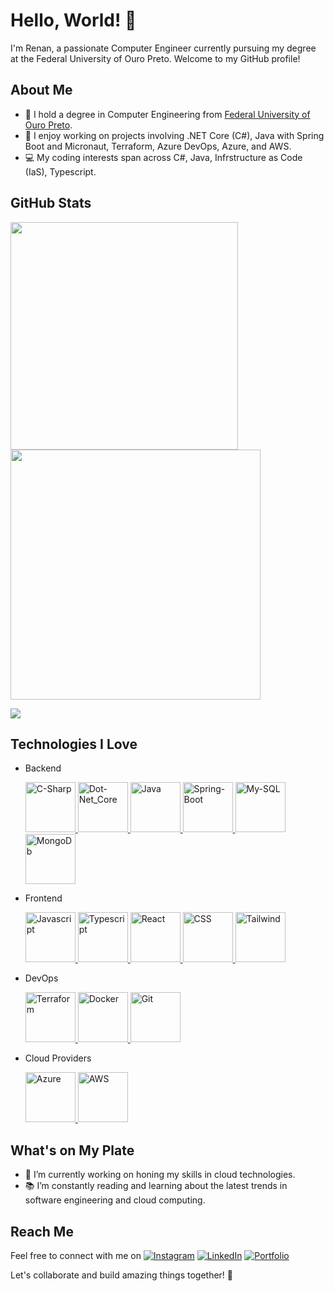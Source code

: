 # Hello, World! 👋

I'm Renan, a passionate Computer Engineer currently pursuing my degree at the Federal University of Ouro Preto. Welcome to my GitHub profile!

  <!--<a href="https://github-readme-stats.vercel.app/api?username=renansald&count_private=true&show_icons=true&hide_border=false&theme=dracula">
    <img align="left" src="https://github-readme-stats.vercel.app/api?username=renansald&count_private=true&show_icons=true&hide_border=false&theme=dracula" />
  </a>
  <a href="https://github-readme-stats.anuraghazra1.vercel.app/api/top-langs/?username=renansald">
    <img src="https://github-readme-stats.anuraghazra1.vercel.app/api/top-langs/?username=renansald&layout=compact&theme=dracula" />
  </a> -->

## About Me

- 🌱 I hold a degree in Computer Engineering from [Federal University of Ouro Preto](https://www.ufop.br/).
- 💼 I enjoy working on projects involving .NET Core (C#), Java with Spring Boot and Micronaut, Terraform, Azure DevOps, Azure, and AWS.
- 💻 My coding interests span across C#, Java, Infrstructure as Code (IaS), Typescript.

## GitHub Stats

  <img src="https://github-readme-stats-wheat-two-53.vercel.app/api?username=renansald&theme=neon&hide_border=false&include_all_commits=true&count_private=true"  width="364px" />                    <img src="https://github-readme-streak-stats.herokuapp.com/?user=renansald&theme=neon&hide_border=false"  width="400px" />



![](https://github-readme-stats-wheat-two-53.vercel.app/api/top-langs/?username=renansald&theme=neon&hide_border=false&include_all_commits=true&count_private=true&layout=compact)

## Technologies I Love

- Backend
  
  <a href="https://www.typescriptlang.org/" title="C-Sharp">
    <img src="https://cdn.jsdelivr.net/gh/devicons/devicon/icons/csharp/csharp-original.svg" alt="C-Sharp" width="80px" height="80px">
  </a>
  
  <a href="https://www.typescriptlang.org/" title="Dot-Net-Core">
    <img src="https://cdn.jsdelivr.net/gh/devicons/devicon/icons/dotnetcore/dotnetcore-original.svg" alt="Dot-Net_Core" width="80px" height="80px">
  </a>
  
  <a href="https://www.typescriptlang.org/" title="Java">
    <img src="https://cdn.jsdelivr.net/gh/devicons/devicon/icons/java/java-original.svg" alt="Java" width="80px" height="80px">
  </a>
  
  <a href="https://www.typescriptlang.org/" title="Spring-Boot">
    <img src="https://cdn.jsdelivr.net/gh/devicons/devicon/icons/spring/spring-original.svg" alt="Spring-Boot" width="80px" height="80px">
  </a>
  
  <a href="https://www.typescriptlang.org/" title="MySQL">
    <img src="https://cdn.jsdelivr.net/gh/devicons/devicon/icons/mysql/mysql-original.svg" alt="My-SQL" width="80px" height="80px">
  </a>
  
  <a href="https://www.typescriptlang.org/" title="MongoDB">
    <img src="https://cdn.jsdelivr.net/gh/devicons/devicon/icons/mongodb/mongodb-original.svg" alt="MongoDb" width="80px" height="80px">
  </a>

- Frontend

  <a href="https://www.typescriptlang.org/" title="Javascript">
    <img src="https://cdn.jsdelivr.net/gh/devicons/devicon/icons/javascript/javascript-original.svg" alt="Javascript" width="80px" height="80px">
  </a>
  
  <a href="https://www.typescriptlang.org/" title="Typescript">
    <img src="https://cdn.jsdelivr.net/gh/devicons/devicon/icons/typescript/typescript-original.svg" alt="Typescript" width="80px" height="80px">
  </a>
  
  <a href="https://www.typescriptlang.org/" title="React">
    <img src="https://cdn.jsdelivr.net/gh/devicons/devicon/icons/react/react-original.svg" alt="React" width="80px" height="80px">
  </a>
  
  <a href="https://www.typescriptlang.org/" title="CSS">
    <img src="https://cdn.jsdelivr.net/gh/devicons/devicon/icons/css3/css3-original.svg" alt="CSS" width="80px" height="80px">
  </a>
  
  <a href="https://www.typescriptlang.org/" title="Tailwind">
    <img src="https://cdn.jsdelivr.net/gh/devicons/devicon/icons/tailwindcss/tailwindcss-original-wordmark.svg" alt="Tailwind" width="80px" height="80px">
  </a>

- DevOps
  
  <a href="https://www.typescriptlang.org/" title="Terraform">
    <img src="https://cdn.jsdelivr.net/gh/devicons/devicon/icons/terraform/terraform-original.svg" alt="Terraform" width="80px" height="80px">
  </a>
  
  <a href="https://www.typescriptlang.org/" title="Docker">
    <img src="https://cdn.jsdelivr.net/gh/devicons/devicon/icons/docker/docker-original.svg" alt="Docker" width="80px" height="80px">
  </a>
  
  <a href="https://www.typescriptlang.org/" title="Git">
    <img src="https://cdn.jsdelivr.net/gh/devicons/devicon/icons/git/git-original.svg" alt="Git" width="80px" height="80px">
  </a>

- Cloud Providers

  <a href="https://www.typescriptlang.org/" title="Azure">
    <img src="https://cdn.jsdelivr.net/gh/devicons/devicon/icons/azure/azure-original.svg" alt="Azure" width="80px" height="80px">
  </a>
  
  <a href="https://www.typescriptlang.org/" title="AWS">
    <img src="https://cdn.jsdelivr.net/gh/devicons/devicon/icons/amazonwebservices/amazonwebservices-original.svg" alt="AWS" width="80px" height="80px">
  </a>
<!--![.NET Core](https://img.shields.io/badge/.NET%20Core-C%23-blue)
![Java](https://img.shields.io/badge/Java-Spring%20Boot%20%7C%20Micronaut-green)
![Terraform](https://img.shields.io/badge/Terraform-infrastructure%20as%20code-orange)
![Azure DevOps](https://img.shields.io/badge/Azure%20DevOps-CI%2FCD-purple)
![Azure](https://img.shields.io/badge/Azure-cloud%20services-blue)
![AWS](https://img.shields.io/badge/AWS-cloud%20services-yellow)
![JavaScript](https://img.shields.io/badge/JavaScript-%3C3-yellow)
![TypeScript](https://img.shields.io/badge/TypeScript-%3C3-blue)
![React](https://img.shields.io/badge/React-%3C3-9cf) -->

## What's on My Plate

- 🚀 I’m currently working on honing my skills in cloud technologies.
- 📚 I’m constantly reading and learning about the latest trends in software engineering and cloud computing.


## Reach Me

Feel free to connect with me on [![Instagram](https://img.shields.io/badge/Instagram-%23E4405F.svg?logo=Instagram&logoColor=white)](https://instagram.com/renansald) [![LinkedIn](https://img.shields.io/badge/LinkedIn-%230077B5.svg?logo=linkedin&logoColor=white)](linkedin.com/in/renan-saldanha) [![Portfolio](https://img.shields.io/badge/Portfolio-My%20Portfolio-9cf)](https://portfoliorenan.azurewebsites.net)
  
Let's collaborate and build amazing things together! 🌟
